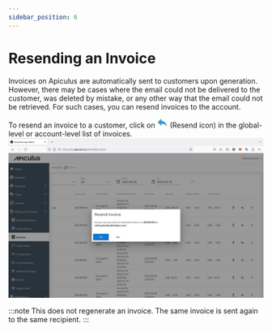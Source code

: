 ```yaml
---
sidebar_position: 6
---
```

# Resending an Invoice

Invoices on Apiculus are automatically sent to customers upon generation. However, there may be cases where the email could not be delivered to the customer, was deleted by mistake, or any other way that the email could not be retrieved. For such cases, you can resend invoices to the account. 

To resend an invoice to a customer, click on ![Resent icon](img/resendicon.png)  (Resend icon) in the global-level or account-level list of invoices.
![Resending an Invoice](img/ResendinganInvoice.png)

:::note
This does not regenerate an invoice. The same invoice is sent again to the same recipient.
:::
